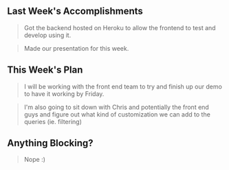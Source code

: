 ## Last Week's Accomplishments

> Got the backend hosted on Heroku to allow the frontend to test and develop using it.

> Made our presentation for this week.

## This Week's Plan

> I will be working with the front end team to try and finish up our demo to have it working by Friday.

> I'm also going to sit down with Chris and potentially the front end guys and figure out what kind of customization we can add to the queries (ie. filtering)

## Anything Blocking?

> Nope :)